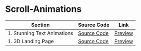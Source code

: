 # Scroll-Animations

| Section | Source Code | Link |
|---------|-------------|------|
| 1. Stunning Text Animations | [Source Code](https://github.com/musarafhossain/Scroll-Animations/tree/main/1_Stunning%20Text%20Animations) | [Preview](https://musarafhossain.github.io/Scroll-Animations/1_Stunning%20Text%20Animations/) |
| 1. 3D Landing Page | [Source Code](https://github.com/musarafhossain/Scroll-Animations/tree/main/2_3d_landing_page) | [Preview](https://scroll-animations-mauve.vercel.app/) |

